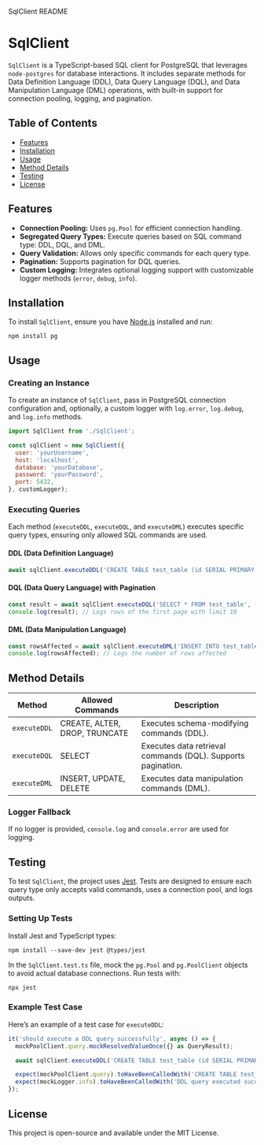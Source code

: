   SqlClient README

# SqlClient

`SqlClient` is a TypeScript-based SQL client for PostgreSQL that leverages `node-postgres` for database interactions. It includes separate methods for Data Definition Language (DDL), Data Query Language (DQL), and Data Manipulation Language (DML) operations, with built-in support for connection pooling, logging, and pagination.

## Table of Contents

*   [Features](#features)
*   [Installation](#installation)
*   [Usage](#usage)
*   [Method Details](#method-details)
*   [Testing](#testing)
*   [License](#license)

## Features

*   **Connection Pooling:** Uses `pg.Pool` for efficient connection handling.
*   **Segregated Query Types:** Execute queries based on SQL command type: DDL, DQL, and DML.
*   **Query Validation:** Allows only specific commands for each query type.
*   **Pagination:** Supports pagination for DQL queries.
*   **Custom Logging:** Integrates optional logging support with customizable logger methods (`error`, `debug`, `info`).

## Installation

To install `SqlClient`, ensure you have [Node.js](https://nodejs.org/) installed and run:

```
npm install pg
```

## Usage

### Creating an Instance

To create an instance of `SqlClient`, pass in PostgreSQL connection configuration and, optionally, a custom logger with `log.error`, `log.debug`, and `log.info` methods.

```javascript
import SqlClient from './SqlClient';

const sqlClient = new SqlClient({
  user: 'yourUsername',
  host: 'localhost',
  database: 'yourDatabase',
  password: 'yourPassword',
  port: 5432,
}, customLogger);
```

### Executing Queries

Each method (`executeDDL`, `executeDQL`, and `executeDML`) executes specific query types, ensuring only allowed SQL commands are used.

#### DDL (Data Definition Language)

```javascript
await sqlClient.executeDDL('CREATE TABLE test_table (id SERIAL PRIMARY KEY)');
```

#### DQL (Data Query Language) with Pagination

```javascript
const result = await sqlClient.executeDQL('SELECT * FROM test_table', [], true, 10, 1);
console.log(result); // Logs rows of the first page with limit 10
```

#### DML (Data Manipulation Language)

```javascript
const rowsAffected = await sqlClient.executeDML('INSERT INTO test_table (name) VALUES ($1)', ['testName']);
console.log(rowsAffected); // Logs the number of rows affected
```

## Method Details

| Method | Allowed Commands | Description |
| --- | --- | --- |
| `executeDDL` | CREATE, ALTER, DROP, TRUNCATE | Executes schema-modifying commands (DDL). |
| `executeDQL` | SELECT | Executes data retrieval commands (DQL). Supports pagination. |
| `executeDML` | INSERT, UPDATE, DELETE | Executes data manipulation commands (DML). |

### Logger Fallback

If no logger is provided, `console.log` and `console.error` are used for logging.

## Testing

To test `SqlClient`, the project uses [Jest](https://jestjs.io/). Tests are designed to ensure each query type only accepts valid commands, uses a connection pool, and logs outputs.

### Setting Up Tests

Install Jest and TypeScript types:

```
npm install --save-dev jest @types/jest
```

In the `SqlClient.test.ts` file, mock the `pg.Pool` and `pg.PoolClient` objects to avoid actual database connections. Run tests with:

```
npx jest
```

### Example Test Case

Here’s an example of a test case for `executeDDL`:

```javascript
it('should execute a DDL query successfully', async () => {
  mockPoolClient.query.mockResolvedValueOnce({} as QueryResult);

  await sqlClient.executeDDL('CREATE TABLE test_table (id SERIAL PRIMARY KEY)');

  expect(mockPoolClient.query).toHaveBeenCalledWith('CREATE TABLE test_table (id SERIAL PRIMARY KEY)', []);
  expect(mockLogger.info).toHaveBeenCalledWith('DDL query executed successfully.');
});
```

## License

This project is open-source and available under the MIT License.
